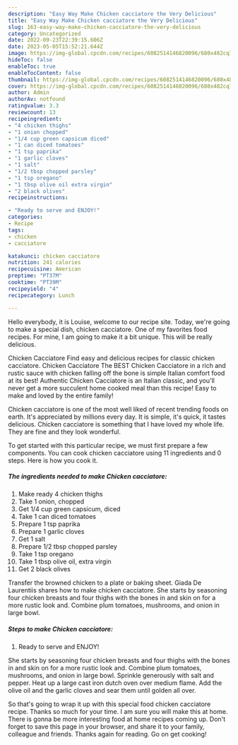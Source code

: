 ```yaml
---
description: "Easy Way Make Chicken cacciatore the Very Delicious"
title: "Easy Way Make Chicken cacciatore the Very Delicious"
slug: 163-easy-way-make-chicken-cacciatore-the-very-delicious
category: Uncategorized
date: 2022-09-23T22:39:15.606Z
date: 2023-05-05T15:52:21.644Z
image: https://img-global.cpcdn.com/recipes/6082514146820096/680x482cq70/chicken-cacciatore-recipe-main-photo.jpg
hideToc: false
enableToc: true
enableTocContent: false
thumbnail: https://img-global.cpcdn.com/recipes/6082514146820096/680x482cq70/chicken-cacciatore-recipe-main-photo.jpg
cover: https://img-global.cpcdn.com/recipes/6082514146820096/680x482cq70/chicken-cacciatore-recipe-main-photo.jpg
author: Admin
authorAv: notfound
ratingvalue: 3.3
reviewcount: 13
recipeingredient:
- "4 chicken thighs"
- "1 onion chopped"
- "1/4 cup green capsicum diced"
- "1 can diced tomatoes"
- "1 tsp paprika"
- "1 garlic cloves"
- "1 salt"
- "1/2 tbsp chopped parsley"
- "1 tsp oregano"
- "1 tbsp olive oil extra virgin"
- "2 black olives"
recipeinstructions:

- "Ready to serve and ENJOY!"
categories:
- Recipe
tags:
- chicken
- cacciatore

katakunci: chicken cacciatore 
nutrition: 241 calories
recipecuisine: American
preptime: "PT37M"
cooktime: "PT39M"
recipeyield: "4"
recipecategory: Lunch

---
```



Hello everybody, it is Louise, welcome to our recipe site. Today, we're going to make a special dish, chicken cacciatore. One of my favorites food recipes. For mine, I am going to make it a bit unique. This will be really delicious.

Chicken Cacciatore Find easy and delicious recipes for classic chicken cacciatore. Chicken Cacciatore The BEST Chicken Cacciatore in a rich and rustic sauce with chicken falling off the bone is simple Italian comfort food at its best! Authentic Chicken Cacciatore is an Italian classic, and you&#39;ll never get a more succulent home cooked meal than this recipe! Easy to make and loved by the entire family!

Chicken cacciatore is one of the most well liked of recent trending foods on earth. It's appreciated by millions every day. It is simple, it's quick, it tastes delicious. Chicken cacciatore is something that I have loved my whole life. They are fine and they look wonderful.


To get started with this particular recipe, we must first prepare a few components. You can cook chicken cacciatore using 11 ingredients and 0 steps. Here is how you cook it.

<!--inarticleads1-->

##### The ingredients needed to make Chicken cacciatore:

1. Make ready 4 chicken thighs
1. Take 1 onion, chopped
1. Get 1/4 cup green capsicum, diced
1. Take 1 can diced tomatoes
1. Prepare 1 tsp paprika
1. Prepare 1 garlic cloves
1. Get 1 salt
1. Prepare 1/2 tbsp chopped parsley
1. Take 1 tsp oregano
1. Take 1 tbsp olive oil, extra virgin
1. Get 2 black olives


Transfer the browned chicken to a plate or baking sheet. Giada De Laurentiis shares how to make chicken cacciatore. She starts by seasoning four chicken breasts and four thighs with the bones in and skin on for a more rustic look and. Combine plum tomatoes, mushrooms, and onion in large bowl. 

<!--inarticleads2-->

##### Steps to make Chicken cacciatore:


1. Ready to serve and ENJOY!

She starts by seasoning four chicken breasts and four thighs with the bones in and skin on for a more rustic look and. Combine plum tomatoes, mushrooms, and onion in large bowl. Sprinkle generously with salt and pepper. Heat up a large cast iron dutch oven over medium flame. Add the olive oil and the garlic cloves and sear them until golden all over. 

So that's going to wrap it up with this special food chicken cacciatore recipe. Thanks so much for your time. I am sure you will make this at home. There is gonna be more interesting food at home recipes coming up. Don't forget to save this page in your browser, and share it to your family, colleague and friends. Thanks again for reading. Go on get cooking!

